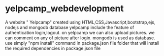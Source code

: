 # yelpcamp_webdevelopment
A website " Yelpcamp" created using HTML,CSS,Javascript,bootstrap,ejs, nodejs and mongodb database
yelpcamp include the feature of authentication login,logout.
on yelpcamp we can also upload pictures.
we can comment on any of picture after login.
mongodb is used as database.
use simply "npm install" command in package.json file folder that will install the required dependencies in package.json file

